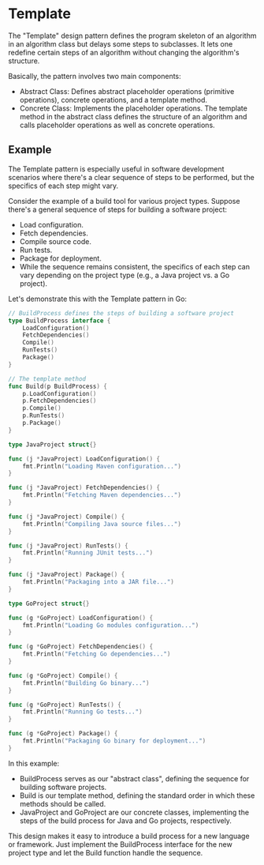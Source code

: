 # Template

The "Template" design pattern defines the program skeleton of an algorithm in an algorithm class but delays some steps to subclasses. It lets one redefine certain steps of an algorithm without changing the algorithm's structure.

Basically, the pattern involves two main components:

 - Abstract Class: Defines abstract placeholder operations (primitive operations), concrete operations, and a template method.
 - Concrete Class: Implements the placeholder operations.
The template method in the abstract class defines the structure of an algorithm and calls placeholder operations as well as concrete operations.

## Example

The Template pattern is especially useful in software development scenarios where there's a clear sequence of steps to be performed, but the specifics of each step might vary.

Consider the example of a build tool for various project types. Suppose there's a general sequence of steps for building a software project:

 - Load configuration.
 - Fetch dependencies.
 - Compile source code.
 - Run tests.
 - Package for deployment.
 - While the sequence remains consistent, the specifics of each step can vary depending on the project type (e.g., a Java project vs. a Go project).

Let's demonstrate this with the Template pattern in Go:

```go
// BuildProcess defines the steps of building a software project
type BuildProcess interface {
	LoadConfiguration()
	FetchDependencies()
	Compile()
	RunTests()
	Package()
}

// The template method
func Build(p BuildProcess) {
	p.LoadConfiguration()
	p.FetchDependencies()
	p.Compile()
	p.RunTests()
	p.Package()
}

type JavaProject struct{}

func (j *JavaProject) LoadConfiguration() {
	fmt.Println("Loading Maven configuration...")
}

func (j *JavaProject) FetchDependencies() {
	fmt.Println("Fetching Maven dependencies...")
}

func (j *JavaProject) Compile() {
	fmt.Println("Compiling Java source files...")
}

func (j *JavaProject) RunTests() {
	fmt.Println("Running JUnit tests...")
}

func (j *JavaProject) Package() {
	fmt.Println("Packaging into a JAR file...")
}

type GoProject struct{}

func (g *GoProject) LoadConfiguration() {
	fmt.Println("Loading Go modules configuration...")
}

func (g *GoProject) FetchDependencies() {
	fmt.Println("Fetching Go dependencies...")
}

func (g *GoProject) Compile() {
	fmt.Println("Building Go binary...")
}

func (g *GoProject) RunTests() {
	fmt.Println("Running Go tests...")
}

func (g *GoProject) Package() {
	fmt.Println("Packaging Go binary for deployment...")
}
```

In this example:

 - BuildProcess serves as our "abstract class", defining the sequence for building software projects.
 - Build is our template method, defining the standard order in which these methods should be called.
 - JavaProject and GoProject are our concrete classes, implementing the steps of the build process for Java and Go projects, respectively.

This design makes it easy to introduce a build process for a new language or framework. Just implement the BuildProcess interface for the new project type and let the Build function handle the sequence.